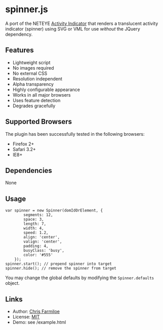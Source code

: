 spinner.js 
==========

A port of the NETEYE [Activity Indicator](/neteye/jquery-plugins/tree/master/activity-indicator) that renders a translucent activity indicator (spinner)
using SVG or VML for use *without* the JQuery dependency.

Features
--------

* Lightweight script
* No images required
* No external CSS
* Resolution independent
* Alpha transparency
* Highly configurable appearance
* Works in all major browsers
* Uses feature detection
* Degrades gracefully

Supported Browsers
------------------

The plugin has been successfully tested in the following browsers:

* Firefox 2+
* Safari 3.2+
* IE8+

Dependencies
------------

None

Usage
-----

    var spinner = new Spinner(domIdOrElement, {
			segments: 12,
			space: 3,
			length: 7,
			width: 4,
			speed: 1.2,
			align: 'center',
			valign: 'center',
			padding: 4,
			busyClass: 'busy',
			color: '#555'
		});
    spinner.start(); // prepend spinner into target
    spinner.hide(); // remove the spinner from target

You may change the global defaults by modifying the `Spinner.defaults` object.

Links
-----

* Author:  [Chris Farmiloe](http://github.com/chrisfarms)
* License: [MIT](http://chrisfarms.github.com/MIT-LICENSE.txt)
* Demo:    see /example.html

